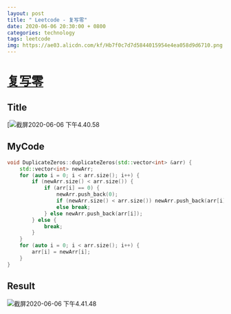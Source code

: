 ```yaml
---
layout: post
title: " Leetcode - 复写零"
date: 2020-06-06 20:30:00 + 0800
categories: technology
tags: leetcode
img: https://ae03.alicdn.com/kf/Hb7f0c7d7d5844015954e4ea058d9d6710.png
---
```

# [复写零](https://leetcode-cn.com/problems/duplicate-zeros/)

## Title

[![截屏2020-06-06 下午4.40.58](https://tva1.sinaimg.cn/large/007S8ZIlly1gfinslrggjj31080pk785.jpg)

## MyCode

```c++
void DuplicateZeros::duplicateZeros(std::vector<int> &arr) {
    std::vector<int> newArr;
    for (auto i = 0; i < arr.size(); i++) {
        if (newArr.size() < arr.size()) {
            if (arr[i] == 0) {
                newArr.push_back(0);
                if (newArr.size() < arr.size()) newArr.push_back(arr[i]);
                else break;
            } else newArr.push_back(arr[i]);
        } else {
            break;
        }
    }
    for (auto i = 0; i < arr.size(); i++) {
        arr[i] = newArr[i];
    }
}
```

## Result

![截屏2020-06-06 下午4.41.48](https://tva1.sinaimg.cn/large/007S8ZIlly1gfintm221aj30z80aojry.jpg)